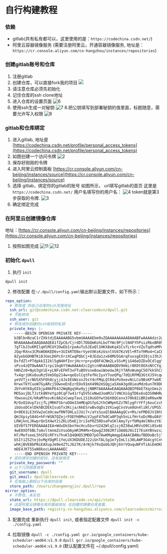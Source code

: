 # 自行构建教程

### 依赖
* gitlab(共有私有都可以，这里使用的是：`https://codechina.csdn.net/`)
* 阿里云容器镜像服务 (需要注册阿里云，开通容器镜像服务, 地址是：`https://cr.console.aliyun.com/cn-hangzhou/instances/repositories`)

### 创建gitlab账号和仓库
1. 注册gitlab
2. 创建仓库，可以直接fork我的项目
![](./images/5.png)
3. 请注意仓库必须先初始化
4. 记住仓库的ssh clone地址
5. 进入仓库的设置页面
![6](./images/6.png)
7. 使用ssh生成一对秘钥
![7](./images/7.png)
8.把公钥填写到部署秘钥的值里面，标题随意，需要允许写入权限
![8](./images/8.png)


### gitlab和仓库绑定
1. 进入gitlab, 地址是 [https://codechina.csdn.net/profile/personal_access_tokens](https://codechina.csdn.net/profile/personal_access_tokens)
2. 如图创建一个访问令牌 
![2](./images/2.png)
3. 保存好刚刚的令牌
4. 进入阿里云控制面板 [https://cr.console.aliyun.com/cn-beijing/instances/source](https://cr.console.aliyun.com/cn-beijing/instances/source)
5. 选择 gitlab，绑定你的gitlab的账号 如图所示，
url填写gitlab的首页 这里是`https://codechina.csdn.net/`
用户名填写你的用户名：
![4](./images/4.png)
token就是第3步获取的令牌. 
![3](./images/3.png)
6. 确定绑定完成

### 在阿里云创建镜像仓库
地址：[https://cr.console.aliyun.com/cn-beijing/instances/repositories](https://cr.console.aliyun.com/cn-beijing/instances/repositories)
1. 按照如图完成
![11](./images/11.png)
![12](./images/12.png)

### 初始化 `dpull`

1. 执行 `init`
```shell script
dpull init 
```

2. 修改配置
在`~/.dpull/config.yaml`输出默认配置文件，如下所示：
```yaml
repo_option:
  # 修改成 你自己仓库的ssh克隆地址
  ssh_url: git@codechina.csdn.net:clearcodecn/dpull.git
  # 不能修改
  ssh_user: git
  # 修改成你创建的ssh秘钥的私钥
  private_key: |-
    -----BEGIN OPENSSH PRIVATE KEY-----
    b3BlbnNzaC1rZXktdjEAAAAABG5vbmUAAAAEbm9uZQAAAAAAAAABAAABFwAAAAdzc2gtcn
    NhAAAAAwEAAQAAAQEA1fZpC6/CjrdDl7DbQmKohLboTYWc9PjclN4FYhPsizRbxBR098RU
    7gTlbJ3vKMIlqHlMCUY2OwEb1rpoAuTu5JEoQl1HKX8eKq41CsfLrkc+VZuTqdteMPqnhK
    JQqrRXnx3CMsWO6KED6v+3UIkRTENxrVyeVXKsKzUsnlVU47KzVEl+RTofHMo4+CaCBFFs
    8ZyebGOHBTKi0JUeLD6PcXrzXCwqPQbCj+8JEda1zx68MU5GArqFuxsgEXI0jsJ3hJxM6x
    DsfdZl+PTdpkkII2kl5gN4HfInrjHc+rp+yvQ0F4CNm2Lx5SvMjiG46eDZDxOCdlqgYKki
    sPco4zQTOwAAA7irpi1bq6YtWwAAAAdzc2gtcnNhAAABAQDV9mkLr8KOt0OXsNtCYqiEtu
    hNhZz0+NyU3gViE+yLNFvEFHT3xFTuBOVsne8owiWoeUwJRjY7ARvWumgC5O7kkShCXUcp
    fx4qrjUKx8uuRz5Vm5Op214w+qeEolCqtFefHcIyxY7ooQPq/7dQiRFMQ3GtXJ5VcqwrNS
    yeVVTjsrNUSX5FOh8cyjj4JoIEUWzxnJ5sY4cFMqLQlR4sPo9xevNcLCo9BsKP7wkR1rXP
    HrwxTkYCuoW7GyARcjSOwneEnEzrEOx91mX49N2mSQgjaSXmA3gd8ieuMdz6un7K9DQXgI
    2bYvHlK8yOIbjp4NkPE4J2WqBgqSKw9yjjNBM7AAAAAwEAAQAAAQBIP8bE7XqzGms2o7/G
    MO5asjDLTJztk8NYeYgz0CqF7w41rfq5V5CeNwUJomMJzlVNCHiGgTD6x6sQ3S0WHRwWDn
    Ybwseu2X/kRaMfmsvKc8A2xCwepTavL1S10uGOYwtbbX8QCenx370k82iBR2eR6wxN0AKf
    M/OzO2dvp7zcjfLjMRKFSbroDOm33mMEqOSfpGJthCWMpHSZzTNlygFrYFfj6ouCzcNJLY
    ibUsoDCelDkhBCDEkIsuGfx3Kcja/AkESrwBvdqDs1VXiwgCnsVue8Un4liNl/UPG5ITkl
    O+0E61LE3XVw2oCm9cawfRNTDHLuJJUi7+/aYsSuxQlBAAAAgQCv+Ms/eFMD8JV1NtH0G9
    QHJXpiyS84G+hFrWSN7QZejrFOEFH0MvLVJypF47k0Ca0P3qh5nLLfHrtoDcM8uOAVtbE6
    LRWjknLJKwprQn5X4wY2iZKLU5mEj3riIeP0Z5RDsePaSKlAmy7yrfbMq4mlN9xzY672am
    UIV0f57FEROAAAAIEA+WdxDkSbnYmcHcu5bvrU242WlqIisj0Z38wLHRVsO9Ci8Sx6LoiY
    4wE8XOf6BLToAvltmnmZsVsoOAymR3M4Mx+EpwgZ3082RfiOA8QJ0iII7EsmYBVwzs2XxD
    H7/MofseeL5hSFEcRFYs7hvKlQ4QHQ53MDD7pO7AwKMqAmgpEAAACBANufBDDoBc5jl2ac
    bSIt1ZSZtejbvMgYDgMl1YeLUX3KDUDEJ22iUnTALSg1e7yImLli30LAWP3G4cgtCnVVGV
    whKjBVEBbPNiEAXupJm9e4ZTLJ627K/4rNjk79sQobbJQhj6VrVQuquNFVTiAiEmOKUB4A
    mDE4JKT55aN8kocLAAAAAAEC
    -----END OPENSSH PRIVATE KEY-----
  # 密码填写创建的密码，没有就填空
  private_key_password: ""
  # 以下几项随意填写
  git_username: dpull
  git_email: dpull@clearcode.cn
  # 在电脑上删除以下仓库的目录
  store_path: /Users/zhangmengjin/.dpull/repo
mirror_option:
  # 不修改，未实现
  state_url: https://dpull.clearcode.cn/api/state
  # 这是阿里云镜像仓库的基础地址 在创建的镜像仓库查看. 
  image_base_path: registry.cn-hangzhou.aliyuncs.com/clearcodecn/mirror
```
3. 配置完成
重新执行 `dpull init`, 或者指定配置文件 `dpull init -c ./config.yaml`

4. 拉取镜像 
`dpull -c ./config.yaml gcr.io/google_containers/kube-scheduler-amd64:v1.9.0`
`dpull gcr.io/google_containers/kube-scheduler-amd64:v1.9.0` (默认配置文件在 ~/.dpull/config.yaml)